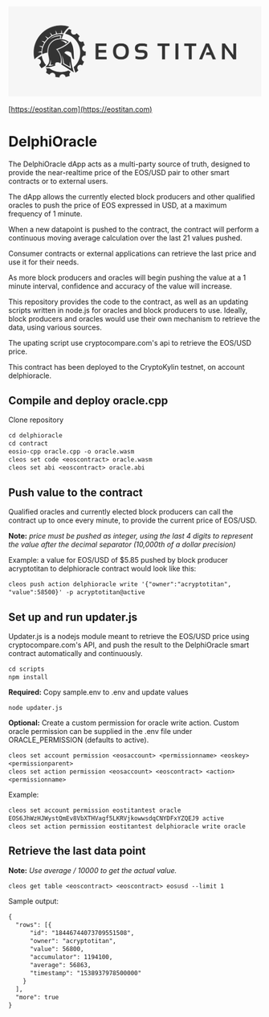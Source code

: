 ![EOS TITAN](./eos_logo_white.jpg "EOS TITAN")

[https://eostitan.com](https://eostitan.com)

# DelphiOracle

The DelphiOracle dApp acts as a multi-party source of truth, designed to provide the near-realtime price of the EOS/USD pair to other smart contracts or to external users.

The dApp allows the currently elected block producers and other qualified oracles to push the price of EOS expressed in USD, at a maximum frequency of 1 minute.

When a new datapoint is pushed to the contract, the contract will perform a continuous moving average calculation over the last 21 values pushed.

Consumer contracts or external applications can retrieve the last price and use it for their needs.

As more block producers and oracles will begin pushing the value at a 1 minute interval, confidence and accuracy of the value will increase.

This repository provides the code to the contract, as well as an updating scripts written in node.js for oracles and block producers to use. Ideally, block producers and oracles would use their own mechanism to retrieve the data, using various sources.

The upating script use cryptocompare.com's api to retrieve the EOS/USD price.

This contract has been deployed to the CryptoKylin testnet, on account delphioracle.

## Compile and deploy oracle.cpp

Clone repository

```
cd delphioracle
cd contract
eosio-cpp oracle.cpp -o oracle.wasm
cleos set code <eoscontract> oracle.wasm
cleos set abi <eoscontract> oracle.abi
```

## Push value to the contract

Qualified oracles and currently elected block producers can call the contract up to once every minute, to provide the current price of EOS/USD.

**Note:** *price must be pushed as integer, using the last 4 digits to represent the value after the decimal separator (10,000th of a dollar precision)*

Example: a value for EOS/USD of $5.85 pushed by block producer acryptotitan to delphioracle contract would look like this:

```
cleos push action delphioracle write '{"owner":"acryptotitan", "value":58500}' -p acryptotitan@active
```


## Set up and run updater.js

Updater.js is a nodejs module meant to retrieve the EOS/USD price using cryptocompare.com's API, and push the result to the DelphiOracle smart contract automatically and continuously.

```
cd scripts
npm install
```

**Required:** Copy sample.env to .env and update values

```
node updater.js
```

**Optional:** Create a custom permission for oracle write action. Custom oracle permission can be supplied in the .env file under ORACLE_PERMISSION (defaults to active).

```
cleos set account permission <eosaccount> <permissionname> <eoskey> <permissionparent>
cleos set action permission <eosaccount> <eoscontract> <action> <permissionname>
```

Example:

```
cleos set account permission eostitantest oracle EOS6JhWzHJWystQmEv8VbXTHVagf5LKRVjkowwsdqCNYDFxYZQEJ9 active
cleos set action permission eostitantest delphioracle write oracle
```


## Retrieve the last data point

**Note:** *Use average / 10000 to get the actual value.*

```
cleos get table <eoscontract> <eoscontract> eosusd --limit 1
```

Sample output:
```
{
  "rows": [{
      "id": "18446744073709551508",
      "owner": "acryptotitan",
      "value": 56800,
      "accumulator": 1194100,
      "average": 56863,
      "timestamp": "1538937978500000"
    }
  ],
  "more": true
}
```
